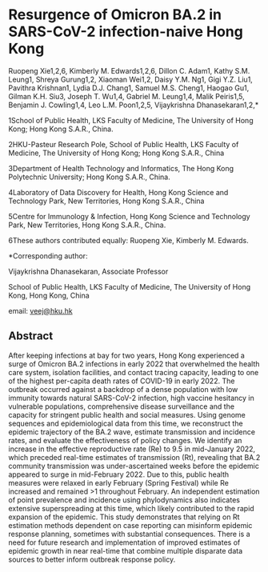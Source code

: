 # Resurgence of Omicron BA.2 in SARS-CoV-2 infection-naive Hong Kong 

Ruopeng Xie1,2,6, Kimberly M. Edwards1,2,6, Dillon C. Adam1, Kathy S.M. Leung1, Shreya Gurung1,2, Xiaoman Wei1,2, Daisy Y.M. Ng1, Gigi Y.Z. Liu1, Pavithra Krishnan1, Lydia D.J. Chang1, Samuel M.S. Cheng1, Haogao Gu1, Gilman K.H. Siu3, Joseph T. Wu1,4, Gabriel M. Leung1,4, Malik Peiris1,5, Benjamin J. Cowling1,4, Leo L.M. Poon1,2,5, Vijaykrishna Dhanasekaran1,2,*

1School of Public Health, LKS Faculty of Medicine, The University of Hong Kong; Hong Kong S.A.R., China. 

2HKU-Pasteur Research Pole, School of Public Health, LKS Faculty of Medicine, The University of Hong Kong; Hong Kong S.A.R., China

3Department of Health Technology and Informatics, The Hong Kong Polytechnic University; Hong Kong S.A.R., China.

4Laboratory of Data Discovery for Health, Hong Kong Science and Technology Park, New Territories, Hong Kong S.A.R., China

5Centre for Immunology & Infection, Hong Kong Science and Technology Park, New Territories, Hong Kong S.A.R., China. 

6These authors contributed equally: Ruopeng Xie, Kimberly M. Edwards.

*Corresponding author: 

Vijaykrishna Dhanasekaran, Associate Professor

School of Public Health, LKS Faculty of Medicine, The University of Hong Kong, Hong Kong, China

email: [veej@hku.hk](mailto:veej@hku.hk)


## Abstract
After keeping infections at bay for two years, Hong Kong experienced a surge of Omicron BA.2 infections in early 2022 that overwhelmed the health care system, isolation facilities, and contact tracing capacity, leading to one of the highest per-capita death rates of COVID-19 in early 2022. The outbreak occurred against a backdrop of a dense population with low immunity towards natural SARS-CoV-2 infection, high vaccine hesitancy in vulnerable populations, comprehensive disease surveillance and the capacity for stringent public health and social measures. Using genome sequences and epidemiological data from this time, we reconstruct the epidemic trajectory of the BA.2 wave, estimate transmission and incidence rates, and evaluate the effectiveness of policy changes. We identify an increase in the effective reproductive rate (Re) to 9.5 in mid-January 2022, which preceded real-time estimates of transmission (Rt), revealing that BA.2 community transmission was under-ascertained weeks before the epidemic appeared to surge in mid-February 2022. Due to this, public health measures were relaxed in early February (Spring Festival) while Re increased and remained >1 throughout February. An independent estimation of point prevalence and incidence using phylodynamics also indicates extensive superspreading at this time, which likely contributed to the rapid expansion of the epidemic. This study demonstrates that relying on Rt estimation methods dependent on case reporting can misinform epidemic response planning, sometimes with substantial consequences. There is a need for future research and implementation of improved estimates of epidemic growth in near real-time that combine multiple disparate data sources to better inform outbreak response policy.

